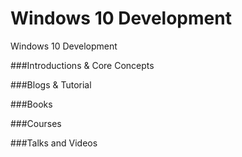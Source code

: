# Windows 10 Development
Windows 10 Development

###Introductions & Core Concepts

###Blogs & Tutorial

###Books

###Courses

###Talks and Videos



